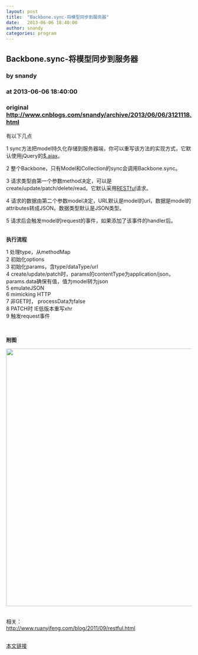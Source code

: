 ```yaml
---
layout: post
title:  "Backbone.sync-将模型同步到服务器"
date:   2013-06-06 18:40:00
author: snandy
categories: program
---
```


## Backbone.sync-将模型同步到服务器
### by snandy
### at 2013-06-06 18:40:00
### original <http://www.cnblogs.com/snandy/archive/2013/06/06/3121118.html>

<p>有以下几点</p><p>1 sync方法把model持久化存储到服务器端，你可以重写该方法的实现方式，它默认使用jQuery的<a href="http://api.jquery.com/jQuery.ajax/">$.ajax</a>。</p><p>2 整个Backbone，只有Model和Collection的sync会调用Backbone.sync。</p><p>3 请求类型由第一个参数method决定，可以是create/update/patch/delete/read。它默认采用<a href="http://zh.wikipedia.org/wiki/REST">RESTful</a>请求。</p><p>4 请求的数据由第二个参数model决定，URL默认是model的url，数据是model的attributes转成JSON。数据类型默认是JSON类型。</p><p>5 请求后会触发model的request的事件，如果添加了该事件的handler后。</p><p><br><strong>执行流程</strong></p><p>1 处理type，从methodMap<br>2 初始化options<br>3 初始化params，含type/dataType/url<br>4 create/update/patch时，params的contentType为application/json，params.data确保有值，值为model转为json<br>5 emulateJSON<br>6 mimicking HTTP<br>7 非GET时， processData为false<br>8 PATCH时 IE低版本重写xhr<br>9 触发request事件</p><p> </p><p><strong>附图</strong></p><p><img src="http://images.cnitblog.com/blog/114013/201306/06143503-41ec178af03741d9817efc3cd1213ebb.png" alt="" width="700"></p><p><br>相关：<br><a href="http://www.ruanyifeng.com/blog/2011/09/restful.html">http://www.ruanyifeng.com/blog/2011/09/restful.html</a></p><img src="http://www.cnblogs.com/snandy/aggbug/3121118.html?type=1" width="1" height="1" alt=""><p><a href="http://www.cnblogs.com/snandy/archive/2013/06/06/3121118.html">本文链接</a></p>